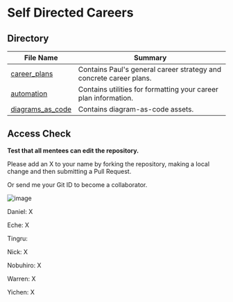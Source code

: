 # Self Directed Careers
## Directory
| File Name            | Summary                 |
|----------------------|-------------------------|
| [career_plans](career_plans.md)      | Contains Paul's general career strategy and concrete career plans.   |
| [automation](automation.md)        | Contains utilities for formatting your career plan information.   |
| [diagrams_as_code](diagrams_as_code.md)  | Contains diagram-as-code assets.  |

## Access Check
**Test that all mentees can edit the repository.**

Please add an X to your name by forking the repository, making a local change and then submitting a Pull Request.

Or send me your Git ID to become a collaborator.

![image](https://github.com/WarrenTheRabbit/SelfDirectedCareers/assets/37808734/c68a6cb4-f5cc-4277-989e-a3ac22f88f6c)

Daniel: X

Eche: X

Tingru:

Nick: X

Nobuhiro: X

Warren: X

Yichen: X

